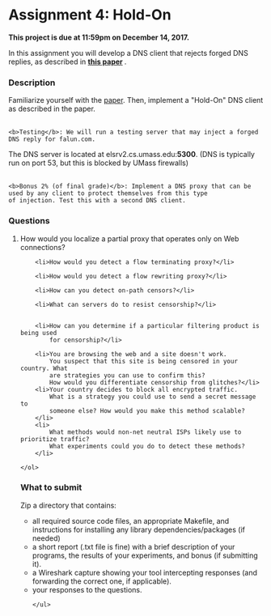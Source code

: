 
<h1>Assignment 4: Hold-On</h1>

<b>This project is due at 11:59pm on December 14, 2017.</b>

<p>
    In this assignment you will develop a DNS client that rejects forged DNS replies, as described in
    <b>
        <a href="http://conferences.npl.co.uk/satin/papers/satin2012-Duan.pdf">this paper</a>
    </b>.
</p>

<h3>Description</h3>
<p>
    Familiarize yourself with the
    <a href="http://conferences.npl.co.uk/satin/papers/satin2012-Duan.pdf">paper</a>. Then, implement a "Hold-On" DNS client as described in the paper.
    <br>
    <br>

    <b>Testing</b>: We will run a testing server that may inject a forged DNS reply for falun.com.
The DNS server is located at elsrv2.cs.umass.edu:<b>5300</b>. 
(DNS is typically run on port 53, but this is blocked by UMass firewalls)
    <br>
    <br>

    <b>Bonus 2% (of final grade)</b>: Implement a DNS proxy that can be used by any client to protect themselves from this type
    of injection. Test this with a second DNS client.
</p>
<h3>Questions</h3>
<p>
    <ol>
        <li>How would you localize a partial proxy that 
            operates only on Web connections?</li>
        
        <li>How would you detect a flow terminating proxy?</li>
        
        <li>How would you detect a flow rewriting proxy?</li>
        
        <li>How can you detect on-path censors?</li>
        
        <li>What can servers do to resist censorship?</li>
        

        <li>How can you determine if a particular filtering product is being used
            for censorship?</li>
        
        <li>You are browsing the web and a site doesn't work. 
            You suspect that this site is being censored in your country. What
            are strategies you can use to confirm this? 
            How would you differentiate censorship from glitches?</li>
        <li>Your country decides to block all encrypted traffic. 
            What is a strategy you could use to send a secret message to
            someone else? How would you make this method scalable?
        </li>
        <li>
            What methods would non-net neutral ISPs likely use to prioritize traffic? 
            What experiments could you do to detect these methods?
        </li>
       
    </ol>
</p>
<h3>What to submit</h3>
<p>
    Zip a directory that contains:
    <ul>
        <li>all required source code files, an appropriate Makefile, and instructions for installing any library dependencies/packages
            (if needed) </li>
        <li>a short report (.txt file is fine) with a brief description of your programs, the results of your experiments, and
            bonus (if submitting it).</li>
        <li>a Wireshark capture showing your tool intercepting responses (and forwarding the correct one, if applicable).</li>
        <li>your responses to the questions.</li>

    </ul>
</p>
